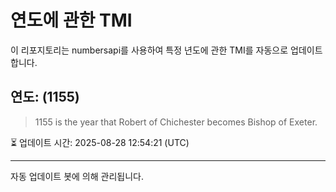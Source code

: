 
# 연도에 관한 TMI

이 리포지토리는 numbersapi를 사용하여 특정 년도에 관한 TMI를 자동으로 업데이트합니다.

## 연도: (1155)
> 1155 is the year that Robert of Chichester becomes Bishop of Exeter.

⏳ 업데이트 시간: 2025-08-28 12:54:21 (UTC)

---
자동 업데이트 봇에 의해 관리됩니다.
